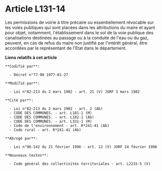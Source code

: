 # Article L131-14

Les permissions de voirie à titre précaire ou essentiellement révocable sur les voies publiques qui sont placées dans les
attributions du maire et ayant pour objet, notamment, l'établissement dans le sol de la voie publique des canalisations
destinées au passage ou à la conduite de l'eau ou du gaz, peuvent, en cas de refus du maire non justifié par l'intérêt
général, être accordées par le représentant de l'Etat dans le département.

**Liens relatifs à cet article**

	**Codifié par**:

	  - Décret n°77-90 1977-01-27

	**Modifié par**:

	  - Loi n°82-213 du 2 mars 1982 - art. 21 (V) JORF 3 mars 1982

	**Cité par**:

	  - Loi n°82-213 du 2 mars 1982 - art. 2 (Ab)
	  - CODE DES COMMUNES. - art. L181-1 (M)
	  - CODE DES COMMUNES. - art. L182-1 (Ab)
	  - CODE DES COMMUNES. - art. L331-1 (M)
	  - Code de l'environnement - art. R*241-41 (Ab)
	  - Code rural - art. R*241-41 (Ab)

	**Abrogé par**:

	  - Loi n°96-142 du 21 février 1996 - art. 12 (V) JORF 24 février 1996

	**Nouveaux textes**:

	  - Code général des collectivités territoriales - art. L2215-5 (V)
